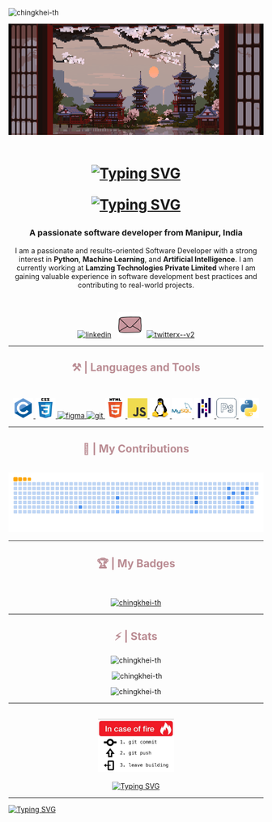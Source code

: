 <p align="left"> <img src="https://komarev.com/ghpvc/?username=chingkhei-th&label=Profile%20views&color=0e75b6&style=flat" alt="chingkhei-th" /> </p>

<div align="center">
  <img src="images\lennart-butz-idea5anim4-ezgif.com-crop.gif" width= 1200 height= 220/>
</div>

<br/>

<h1 align="center">
  <a href="https://git.io/typing-svg"><img src="https://readme-typing-svg.herokuapp.com?font=Fira+Code&weight=700&size=50&duration=3000&pause=1000&color=c8979e&center=true&vCenter=true&repeat=false&random=false&width=800&lines=Chingkheinganba+Thoudam" alt="Typing SVG" /></a>

  <a href="https://git.io/typing-svg"><img src="https://readme-typing-svg.herokuapp.com?font=Fira+Code&weight=400&size=30&duration=3000&pause=1000&color=c8979e&center=true&vCenter=true&random=false&width=500&lines=Software+Developer;Always+learning+new+things" alt="Typing SVG" /></a>
</h1>


<h3 align="center">A passionate software developer from Manipur, India</h3>

<div align="center">

  I am a passionate and results-oriented Software Developer with a strong interest in **Python**, **Machine Learning**, and **Artificial Intelligence**. I am currently working at **Lamzing Technologies Private Limited** where I am gaining valuable experience in software development best practices and contributing to real-world projects.

<br/>
  
  <a href="https://www.linkedin.com/in/chingkheinganba-thoudam-814123171/" target="_blank" rel="noopener noreferrer"><img width="50" height="50" src="https://img.icons8.com/ios-filled/50/c8979e/linkedin.png" alt="linkedin"/></a>  
  <a href="mailto:chingkhei.thoudam@outlook.com"><img width="50" height="50" src="images\icons8-email-50.png" alt="new-post"/></a> 
  <a href="https://twitter.com/ching_th_" target="_blank" rel="noopener noreferrer"><img width="50" height="50" src="https://img.icons8.com/ios/50/c8979e/twitterx--v2.png" alt="twitterx--v2"/></a>

</div>

<hr/>

<div align="center">
  <h2 style="color: #ba8c93;">⚒️ | Languages and Tools</h2>
  <br/>
  <p align="center"> <a href="https://www.cprogramming.com/" target="_blank" rel="noreferrer"> <img src="https://raw.githubusercontent.com/devicons/devicon/master/icons/c/c-original.svg" alt="c" width="40" height="40"/> </a> <a href="https://www.w3schools.com/css/" target="_blank" rel="noreferrer"> <img src="https://raw.githubusercontent.com/devicons/devicon/master/icons/css3/css3-original-wordmark.svg" alt="css3" width="40" height="40"/> </a> <a href="https://www.figma.com/" target="_blank" rel="noreferrer"> <img src="https://www.vectorlogo.zone/logos/figma/figma-icon.svg" alt="figma" width="40" height="40"/> </a> <a href="https://git-scm.com/" target="_blank" rel="noreferrer"> <img src="https://www.vectorlogo.zone/logos/git-scm/git-scm-icon.svg" alt="git" width="40" height="40"/> </a> <a href="https://www.w3.org/html/" target="_blank" rel="noreferrer"> <img src="https://raw.githubusercontent.com/devicons/devicon/master/icons/html5/html5-original-wordmark.svg" alt="html5" width="40" height="40"/> </a> <a href="https://developer.mozilla.org/en-US/docs/Web/JavaScript" target="_blank" rel="noreferrer"> <img src="https://raw.githubusercontent.com/devicons/devicon/master/icons/javascript/javascript-original.svg" alt="javascript" width="40" height="40"/> </a> <a href="https://www.linux.org/" target="_blank" rel="noreferrer"> <img src="https://raw.githubusercontent.com/devicons/devicon/master/icons/linux/linux-original.svg" alt="linux" width="40" height="40"/> </a> <a href="https://www.mysql.com/" target="_blank" rel="noreferrer"> <img src="https://raw.githubusercontent.com/devicons/devicon/master/icons/mysql/mysql-original-wordmark.svg" alt="mysql" width="40" height="40"/> </a> <a href="https://pandas.pydata.org/" target="_blank" rel="noreferrer"> <img src="https://raw.githubusercontent.com/devicons/devicon/2ae2a900d2f041da66e950e4d48052658d850630/icons/pandas/pandas-original.svg" alt="pandas" width="40" height="40"/> </a> <a href="https://www.photoshop.com/en" target="_blank" rel="noreferrer"> <img src="https://raw.githubusercontent.com/devicons/devicon/master/icons/photoshop/photoshop-line.svg" alt="photoshop" width="40" height="40"/> </a> <a href="https://www.python.org" target="_blank" rel="noreferrer"> <img src="https://raw.githubusercontent.com/devicons/devicon/master/icons/python/python-original.svg" alt="python" width="40" height="40"/> </a> </p>
</div>
<hr/>

<div align="center">
  <h2 style="color: #ba8c93;">🐍 | My Contributions</h2>
  <br>
  <img alt="snake eating my contributions" src="https://raw.githubusercontent.com/chingkhei-th/chingkheinganba-thoudam/output/github-contribution-grid-snake.gif" />
  
  <br/>
</div>
<hr/>

<!-- BADGES -->
<div align="center">
  <h2 style="color: #ba8c93;">🏆 | My Badges</h2>
  <br/>
  <p> <a href="https://github.com/ryo-ma/github-profile-trophy"><img src="https://github-profile-trophy.vercel.app/?username=chingkhei-th" alt="chingkhei-th" /></a> </p>
</div>
<hr/>


<div align="center">
  <h2 style="color: #ba8c93;">⚡ | Stats</h2>
  <p><img src="https://github-readme-stats.vercel.app/api/top-langs?username=chingkhei-th&show_icons=true&locale=en&layout=compact&theme=dark" alt="chingkhei-th" /></p>

  <p>&nbsp;<img src="https://github-readme-stats.vercel.app/api?username=chingkhei-th&show_icons=true&locale=en&theme=dark" alt="chingkhei-th" /></p>

  <p><img  src="https://github-readme-streak-stats.herokuapp.com/?user=chingkhei-th&theme=dark" alt="chingkhei-th" /></p>
</div>
<hr/>
<br/>

<div align="center">
  <img src="./images/git_meme.jpg" width="150"/>
</div>

<br/>

<div align="center">
  <a href="https://git.io/typing-svg"><img src="https://readme-typing-svg.herokuapp.com?font=Fira+Code&weight=200&size=30&duration=4000&pause=1500&color=fb8c00&center=true&vCenter=true&random=false&width=1200&separator=%3C&lines=There+is+always+one+more+bug+to+fix.++%E2%80%93+Ellen+Ullman%3CSoftware+is+like+sex%3A+it%E2%80%99s+better+when+it%E2%80%99s+free.+%E2%80%93+Linus+Torvalds%3CMake+it+work%2C+make+it+right%2C+make+it+fast.+%E2%80%93+Kent+Beck%3CFirst%2C+solve+the+problem.+Then%2C+write+the+code.+%E2%80%93+John+Johnson%3CIt%E2%80%99s+not+a+bug;+it%E2%80%99s+an+undocumented+feature.+%E2%80%95+Anonymous" alt="Typing SVG" /></a>
</div>
<hr/>

<a href="https://git.io/typing-svg"><img src="https://readme-typing-svg.herokuapp.com?font=Fira+Code&weight=200&size=40&duration=9000&pause=1500&color=c8979e&center=true&vCenter=true&repeat=false&random=false&width=600&lines=Thanks+for+your+visit!+%3C3" alt="Typing SVG" /></a>
